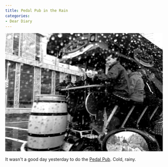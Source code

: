 ```yaml
---
title: Pedal Pub in the Rain
categories:
- Dear Diary
---
```


![](/assets/posts/2012/20121014-122602.jpg)
  



It wasn't a good day yesterday to do the [Pedal Pub](http://www.pedalpub.com/twincities/index.html). Cold, rainy.
